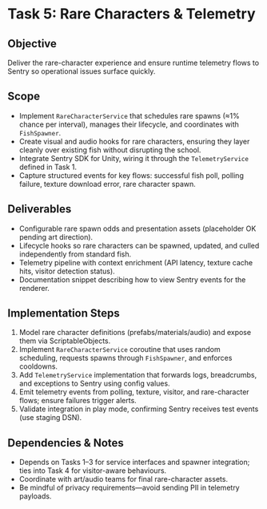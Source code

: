 # Task 5: Rare Characters & Telemetry

## Objective
Deliver the rare-character experience and ensure runtime telemetry flows to Sentry so operational issues surface quickly.

## Scope
- Implement `RareCharacterService` that schedules rare spawns (≈1% chance per interval), manages their lifecycle, and coordinates with `FishSpawner`.
- Create visual and audio hooks for rare characters, ensuring they layer cleanly over existing fish without disrupting the school.
- Integrate Sentry SDK for Unity, wiring it through the `TelemetryService` defined in Task 1.
- Capture structured events for key flows: successful fish poll, polling failure, texture download error, rare character spawn.

## Deliverables
- Configurable rare spawn odds and presentation assets (placeholder OK pending art direction).
- Lifecycle hooks so rare characters can be spawned, updated, and culled independently from standard fish.
- Telemetry pipeline with context enrichment (API latency, texture cache hits, visitor detection status).
- Documentation snippet describing how to view Sentry events for the renderer.

## Implementation Steps
1. Model rare character definitions (prefabs/materials/audio) and expose them via ScriptableObjects.
2. Implement `RareCharacterService` coroutine that uses random scheduling, requests spawns through `FishSpawner`, and enforces cooldowns.
3. Add `TelemetryService` implementation that forwards logs, breadcrumbs, and exceptions to Sentry using config values.
4. Emit telemetry events from polling, texture, visitor, and rare-character flows; ensure failures trigger alerts.
5. Validate integration in play mode, confirming Sentry receives test events (use staging DSN).

## Dependencies & Notes
- Depends on Tasks 1–3 for service interfaces and spawner integration; ties into Task 4 for visitor-aware behaviours.
- Coordinate with art/audio teams for final rare-character assets.
- Be mindful of privacy requirements—avoid sending PII in telemetry payloads.
